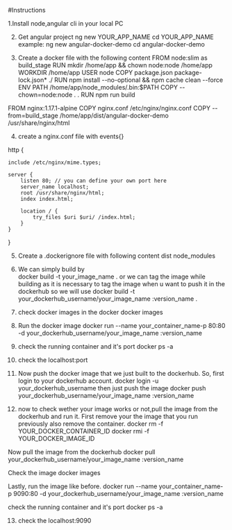 #Instructions

1.Install node,angular cli in your local PC

2. Get angular project 
ng new YOUR_APP_NAME
cd YOUR_APP_NAME
example: 
ng new angular-docker-demo
cd angular-docker-demo

3. Create a docker file with the following content 
FROM node:slim as build_stage
RUN mkdir /home/app && chown node:node /home/app
WORKDIR /home/app
USER node
COPY package.json package-lock.json* ./
RUN npm install --no-optional && npm cache clean --force
ENV PATH /home/app/node_modules/.bin:$PATH
COPY --chown=node:node . .
RUN npm run build

FROM nginx:1.17.1-alpine
COPY nginx.conf /etc/nginx/nginx.conf
COPY --from=build_stage /home/app/dist/angular-docker-demo /usr/share/nginx/html

4. create a nginx.conf file with 
events{}

http {

    include /etc/nginx/mime.types;

    server {
        listen 80; // you can define your own port here
        server_name localhost;
        root /usr/share/nginx/html;
        index index.html;

        location / {
            try_files $uri $uri/ /index.html;
        }
    }
}

5. Create a .dockerignore file with following content
dist
node_modules

6. We can simply build by  
docker build -t your_image_name .
or we can tag the image while building as it is necessary to tag the image when u want to push it in the dockerhub
so we will use 
docker build -t your_dockerhub_username/your_image_name :version_name .

7. check docker images in the docker 
docker images

8. Run the docker image
docker run --name your_container_name-p 80:80 -d your_dockerhub_username/your_image_name :version_name

9. check the running container and it's port 
docker ps -a

10. check the localhost:port

11. Now push the docker image that we just built to the dockerhub.
 So, first login to your dockerhub account.
docker login -u your_dockerhub_username 
then just push the image 
docker push your_dockerhub_username/your_image_name :version_name

12. now to check wether your image works or not,pull the image from the dockerhub and run it.
First remove your the image that you run previously also remove the container.
docker rm -f YOUR_DOCKER_CONTAINER_ID
docker rmi -f YOUR_DOCKER_IMAGE_ID 

Now pull the image from the dockerhub
docker pull your_dockerhub_username/your_image_name :version_name

Check the image 
docker images

Lastly, run the image like before.
docker run --name your_container_name-p 9090:80 -d your_dockerhub_username/your_image_name :version_name

check the running container and it's port 
docker ps -a

13.  check the localhost:9090 

